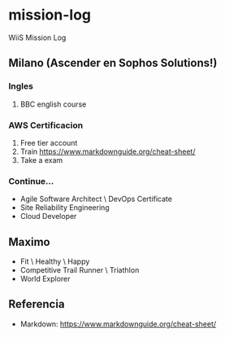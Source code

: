 # mission-log
WiiS Mission Log

## Milano (Ascender en Sophos Solutions!)

### Ingles
1. BBC english course

### AWS Certificacion
1. Free tier account
2. Train https://www.markdownguide.org/cheat-sheet/ 
3. Take a exam

### Continue...
* Agile Software Architect \ DevOps Certificate
* Site Reliability Engineering
* Cloud Developer

## Maximo
- Fit \ Healthy \ Happy
- Competitive Trail Runner \ Triathlon
- World Explorer

## Referencia
- Markdown: https://www.markdownguide.org/cheat-sheet/
